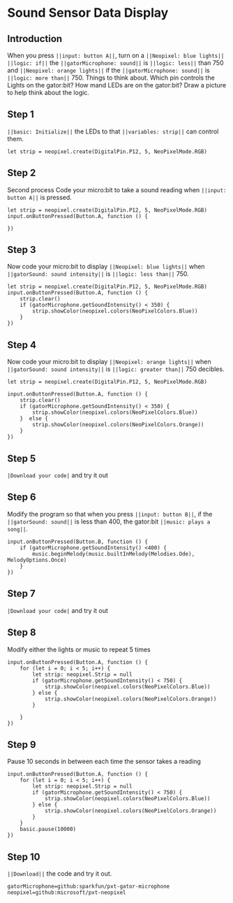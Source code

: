 # Sound Sensor Data Display

## Introduction
When you press ``||input: button A||``, turn on a ``||Neopixel: blue lights||`` 
``||logic: if||`` the ``||gatorMicrophone: sound||`` is ``||logic: less||`` 
than 750  and ``||Neopixel: orange lights||`` 
if the ``||gatorMicrophone: sound||`` is ``||logic: more than||`` 750. 
Things to think about. Which pin controls the Lights on the gator:bit? 
How mand LEDs are on the gator:bit? Draw a picture to help think about the logic.

## Step 1
``||basic: Initialize||`` the LEDs to that ``||variables: strip||`` can control them.

```blocks
let strip = neopixel.create(DigitalPin.P12, 5, NeoPixelMode.RGB)
```

## Step 2 
Second process
Code your micro:bit to take a sound reading when ``||input: button A||`` is pressed.

```blocks
let strip = neopixel.create(DigitalPin.P12, 5, NeoPixelMode.RGB)
input.onButtonPressed(Button.A, function () {
    
})
```

## Step 3
Now code your micro:bit to display ``||Neopixel: blue lights||`` when  ``||gatorSound: sound intensity||`` 
is ``||logic: less than||`` 750.

```blocks
let strip = neopixel.create(DigitalPin.P12, 5, NeoPixelMode.RGB)
input.onButtonPressed(Button.A, function () {
    strip.clear()
    if (gatorMicrophone.getSoundIntensity() < 350) {
        strip.showColor(neopixel.colors(NeoPixelColors.Blue))
    }    
})
```

## Step 4
Now code your micro:bit to display ``||Neopixel: orange lights||`` when  ``||gatorSound: sound intensity||`` 
is ``||logic: greater than||`` 750 decibles.  


```blocks
let strip = neopixel.create(DigitalPin.P12, 5, NeoPixelMode.RGB)

input.onButtonPressed(Button.A, function () {
    strip.clear()
    if (gatorMicrophone.getSoundIntensity() < 350) {
        strip.showColor(neopixel.colors(NeoPixelColors.Blue))
    }  else {
        strip.showColor(neopixel.colors(NeoPixelColors.Orange))
    }
})
```
## Step 5
``|Download your code|`` and try it out

## Step 6
Modify the program so that when you press ``||input: button B||``, 
if the ``||gatorSound: sound||`` is less than 400, 
the gator:bit ``||music: plays a song||``. 

```blocks
input.onButtonPressed(Button.B, function () {
    if (gatorMicrophone.getSoundIntensity() <400) {
        music.beginMelody(music.builtInMelody(Melodies.Ode), MelodyOptions.Once)
    }
})
```

## Step 7
``|Download your code|`` and try it out

## Step 8
Modify either the lights or music to repeat 5 times

```blocks
input.onButtonPressed(Button.A, function () {
    for (let i = 0; i < 5; i++) {
        let strip: neopixel.Strip = null
        if (gatorMicrophone.getSoundIntensity() < 750) {
            strip.showColor(neopixel.colors(NeoPixelColors.Blue))
        } else {
            strip.showColor(neopixel.colors(NeoPixelColors.Orange))
        }
        
    }
})
```

## Step 9
Pause 10 seconds in between each time the sensor takes a reading
```blocks
input.onButtonPressed(Button.A, function () {
    for (let i = 0; i < 5; i++) {
        let strip: neopixel.Strip = null
        if (gatorMicrophone.getSoundIntensity() < 750) {
            strip.showColor(neopixel.colors(NeoPixelColors.Blue))
        } else {
            strip.showColor(neopixel.colors(NeoPixelColors.Orange))
        }
    }
    basic.pause(10000)
})
```
## Step 10
``||Download||`` the code and try it out.


```package
gatorMicrophone=github:sparkfun/pxt-gator-microphone
neopixel=github:microsoft/pxt-neopixel
```





